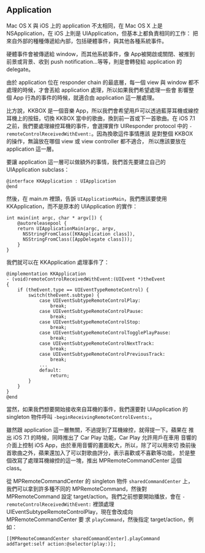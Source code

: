 Application
-----------

Mac OS X 與 iOS 上的 application 不太相同，在 Mac OS X 上是
NSApplication，在 iOS 上則是 UIApplication，但基本上都負責相同的工作：
把來自外部的種種傳遞給內部，包括硬體事件，與其他各種系統事件。

硬體事件會被傳遞給 window，而其他系統事件，像 App被開啟或關閉、被推到
前景或背景、收到 push notification…等等，則是會轉發給 application 的
delegate。

由於 application 位在 responder chain 的最底層，每一個 view 與 window
都不處理的時候，才會丟給 application 處理，所以如果我們希望處理一些會
影響整個 App 行為的事件的時候，就適合由 application 這一層處理。

比方說，KKBOX 是一個音樂 App，所以我們會希望用戶可以透過藍芽耳機或線控
耳機上的按鈕，切換 KKBOX 當中的歌曲，換到前一首或下一首歌曲。在
iOS 7.1 之前，我們要處理線控耳機的事件，會選擇實作 UIResponder
protocol 中的 `-remoteControlReceivedWithEvent:`。因為換歌這件事情應該
是對整個 KKBOX 的操作，無論放在哪個 view 或 view controller 都不適合，
所以應該要放在 application 這一層。

要讓 application 這一層可以做額外的事情，我們首先要建立自己的
UIApplication subclass：

``` objc
@interface KKApplication : UIApplication
@end
```

然後，在 main.m 裡頭，告訴 `UIApplicationMain`，我們應該要使用
KKApplication，而不是原本的 UIApplication 的實作：

``` objc
int main(int argc, char * argv[]) {
    @autoreleasepool {
    return UIApplicationMain(argc, argv,
  	  NSStringFromClass([KKApplication class]),
	  NSStringFromClass([AppDelegate class]));
    }
}
```

我們就可以在 KKApplication 處理事件了：

``` objc
@implementation KKApplication
- (void)remoteControlReceivedWithEvent:(UIEvent *)theEvent
{
	if (theEvent.type == UIEventTypeRemoteControl) {
		switch(theEvent.subtype) {
			case UIEventSubtypeRemoteControlPlay:
				break;
			case UIEventSubtypeRemoteControlPause:
				break;
			case UIEventSubtypeRemoteControlStop:
				break;
			case UIEventSubtypeRemoteControlTogglePlayPause:
				break;
			case UIEventSubtypeRemoteControlNextTrack:
				break;
			case UIEventSubtypeRemoteControlPreviousTrack:
				break;
		    ...
			default:
				return;
		}
	}
}
@end
```

當然，如果我們想要開始接收來自耳機的事件，我們還要對 UIApplication 的
singleton 物件呼叫 `-beginReceivingRemoteControlEvents:`。

雖然跟 application 這一層無關，不過提到了耳機線控，就得提一下。蘋果在
推出 iOS 7.1 的時候，同時推出了 Car Play 功能，Car Play 允許用戶在車用
音響的介面上控制 iOS App，由於車用音響的畫面較大，所以，除了可以用來切
換前後首歌曲之外，蘋果還加入了可以對歌曲評分，表示喜歡或不喜歡等功能，
於是整個改寫了處理耳機線控的這一塊，推出 MPRemoteCommandCenter 這個
class。

從 MPRemoteCommandCenter 的 singleton 物件 `sharedCommandCenter` 上，
我們可以拿到許多種不同的 MPRemoteCommand，然後對 MPRemoteCommand 設定
target/action。我們之前想要開始播放，會在
`-remoteControlReceivedWithEvent:` 裡頭處理
UIEventSubtypeRemoteControlPlay，現在會改成向 MPRemoteCommandCenter 要
求 `playCommand`，然後指定 target/action，例如：

``` objc
[[MPRemoteCommandCenter sharedCommandCenter].playCommand addTarget:self action:@selector(play:)];
```
